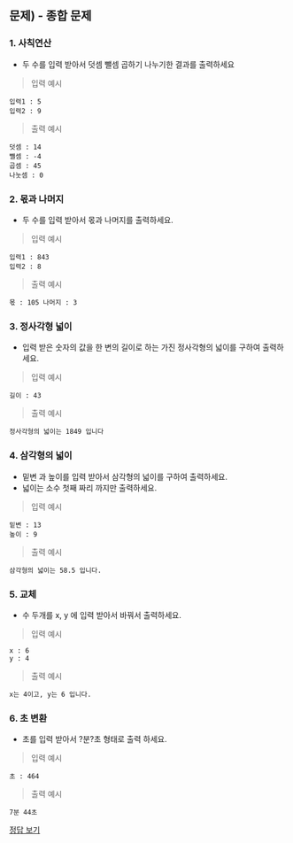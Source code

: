 ## 문제) - 종합 문제

###  1. 사칙연산 
* 두 수를 입력 받아서 덧셈 뺄셈 곱하기 나누기한 결과를 출력하세요

> 입력 예시

```
입력1 : 5
입력2 : 9
```

> 출력 예시

```
덧셈 : 14
뺄셈 : -4
곱셈 : 45
나눗셈 : 0
```

### 2. 몫과 나머지 
* 두 수를 입력 받아서 몫과 나머지를 출력하세요.

> 입력 예시

```
입력1 : 843
입력2 : 8
```

> 출력 예시

```
몫 : 105 나머지 : 3
```

### 3. 정사각형 넓이
* 입력 받은 숫자의 값을 한 변의 길이로 하는 가진 정사각형의 넓이를 구하여 출력하세요.

> 입력 예시

```
길이 : 43
```

> 출력 예시

```
정사각형의 넓이는 1849 입니다
```

### 4. 삼각형의 넓이 
* 밑변 과 높이를 입력 받아서 삼각형의 넓이를 구하여 출력하세요.
* 넓이는 소수 첫째 짜리 까지만 출력하세요.

> 입력 예시

```
밑변 : 13
높이 : 9
```

> 출력 예시

```
삼각형의 넓이는 58.5 입니다.
```

### 5. 교체
* 수 두개를 x, y 에 입력 받아서 바꿔서 출력하세요.

> 입력 예시

```
x : 6
y : 4
```

> 출력 예시

```
x는 4이고, y는 6 입니다.
```

### 6. 초 변환
* 초를 입력 받아서 ?분?초 형태로 출력 하세요.

> 입력 예시

```
초 : 464
```

> 출력 예시

```
7분 44초
```


[정답 보기](test04.c)

